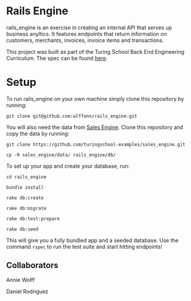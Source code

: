 # Rails Engine

rails_engine is an exercise in creating an internal API that serves up business anyltics. It features endpoints that return information on customers, merchants, invoices, invoice items and transactions.

This project was built as part of the Turing School Back End Engineering Curriculum. The spec can be found [here](http://backend.turing.io/module3/projects/rails_engine).

# Setup

To run rails_engine on your own machine simply clone this repository by running:

`git clone git@github.com:wlffann/rails_engine.git`

You will also need the data from [Sales Engine](https://github.com/turingschool-examples/sales_engine). Clone this repository and copy the data by running:

`git clone https://github.com/turingschool-examples/sales_engine.git`

`cp -R sales_engine/data/ rails_engine/db/`

To set up your app and create your database, run:

`cd rails_engine`

`bundle install`

`rake db:create`

`rake db:migrate`

`rake db:test:prepare`

`rake db:seed`

This will give you a fully bundled app and a seeded database. Use the command `rspec` to run the test suite and start hitting endpoints!


## Collaborators
Annie Wolff 

Daniel Rodriguez
